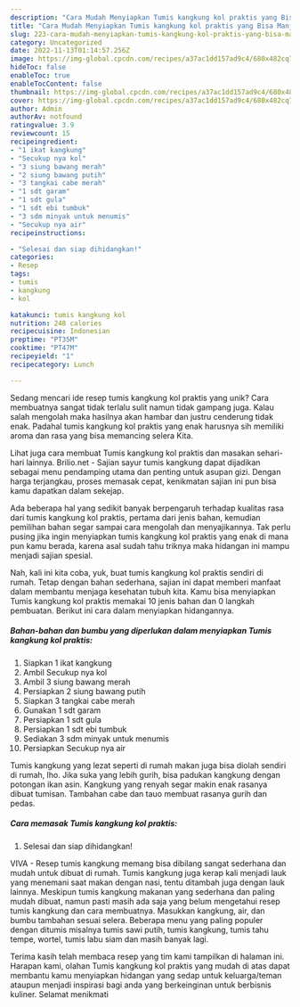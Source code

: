 ```yaml
---
description: "Cara Mudah Menyiapkan Tumis kangkung kol praktis yang Bisa Manjain Lidah"
title: "Cara Mudah Menyiapkan Tumis kangkung kol praktis yang Bisa Manjain Lidah"
slug: 223-cara-mudah-menyiapkan-tumis-kangkung-kol-praktis-yang-bisa-manjain-lidah
category: Uncategorized
date: 2022-11-13T01:14:57.256Z
image: https://img-global.cpcdn.com/recipes/a37ac1dd157ad9c4/680x482cq70/tumis-kangkung-kol-praktis-foto-resep-utama.jpg
hideToc: false
enableToc: true
enableTocContent: false
thumbnail: https://img-global.cpcdn.com/recipes/a37ac1dd157ad9c4/680x482cq70/tumis-kangkung-kol-praktis-foto-resep-utama.jpg
cover: https://img-global.cpcdn.com/recipes/a37ac1dd157ad9c4/680x482cq70/tumis-kangkung-kol-praktis-foto-resep-utama.jpg
author: Admin
authorAv: notfound
ratingvalue: 3.9
reviewcount: 15
recipeingredient:
- "1 ikat kangkung"
- "Secukup nya kol"
- "3 siung bawang merah"
- "2 siung bawang putih"
- "3 tangkai cabe merah"
- "1 sdt garam"
- "1 sdt gula"
- "1 sdt ebi tumbuk"
- "3 sdm minyak untuk menumis"
- "Secukup nya air"
recipeinstructions:

- "Selesai dan siap dihidangkan!"
categories:
- Resep
tags:
- tumis
- kangkung
- kol

katakunci: tumis kangkung kol 
nutrition: 248 calories
recipecuisine: Indonesian
preptime: "PT35M"
cooktime: "PT47M"
recipeyield: "1"
recipecategory: Lunch

---
```





Sedang mencari ide resep tumis kangkung kol praktis yang unik? Cara membuatnya sangat tidak terlalu sulit namun tidak gampang juga. Kalau salah mengolah maka hasilnya akan hambar dan justru cenderung tidak enak. Padahal tumis kangkung kol praktis yang enak harusnya sih memiliki aroma dan rasa yang bisa memancing selera Kita.





Lihat juga cara membuat Tumis kangkung kol praktis dan masakan sehari-hari lainnya. Brilio.net - Sajian sayur tumis kangkung dapat dijadikan sebagai menu pendamping utama dan penting untuk asupan gizi. Dengan harga terjangkau, proses memasak cepat, kenikmatan sajian ini pun bisa kamu dapatkan dalam sekejap.

Ada beberapa hal yang sedikit banyak berpengaruh terhadap kualitas rasa dari tumis kangkung kol praktis, pertama dari jenis bahan, kemudian pemilihan bahan segar sampai cara mengolah dan menyajikannya. Tak perlu pusing jika ingin menyiapkan tumis kangkung kol praktis yang enak di mana pun kamu berada, karena asal sudah tahu triknya maka hidangan ini mampu menjadi sajian spesial.






Nah, kali ini kita coba, yuk, buat tumis kangkung kol praktis sendiri di rumah. Tetap dengan bahan sederhana, sajian ini dapat memberi manfaat dalam membantu menjaga kesehatan tubuh kita. Kamu bisa menyiapkan Tumis kangkung kol praktis memakai 10 jenis bahan dan 0 langkah pembuatan. Berikut ini cara dalam menyiapkan hidangannya.

<!--inarticleads1-->

##### Bahan-bahan dan bumbu yang diperlukan dalam menyiapkan Tumis kangkung kol praktis:

1. Siapkan 1 ikat kangkung
1. Ambil Secukup nya kol
1. Ambil 3 siung bawang merah
1. Persiapkan 2 siung bawang putih
1. Siapkan 3 tangkai cabe merah
1. Gunakan 1 sdt garam
1. Persiapkan 1 sdt gula
1. Persiapkan 1 sdt ebi tumbuk
1. Sediakan 3 sdm minyak untuk menumis
1. Persiapkan Secukup nya air


Tumis kangkung yang lezat seperti di rumah makan juga bisa diolah sendiri di rumah, lho. Jika suka yang lebih gurih, bisa padukan kangkung dengan potongan ikan asin. Kangkung yang renyah segar makin enak rasanya dibuat tumisan. Tambahan cabe dan tauo membuat rasanya gurih dan pedas. 

<!--inarticleads2-->

##### Cara memasak Tumis kangkung kol praktis:


1. Selesai dan siap dihidangkan!

VIVA - Resep tumis kangkung memang bisa dibilang sangat sederhana dan mudah untuk dibuat di rumah. Tumis kangkung juga kerap kali menjadi lauk yang menemani saat makan dengan nasi, tentu ditambah juga dengan lauk lainnya. Meskipun tumis kangkung makanan yang sederhana dan paling mudah dibuat, namun pasti masih ada saja yang belum mengetahui resep tumis kangkung dan cara membuatnya. Masukkan kangkung, air, dan bumbu tambahan sesuai selera. Beberapa menu yang paling populer dengan ditumis misalnya tumis sawi putih, tumis kangkung, tumis tahu tempe, wortel, tumis labu siam dan masih banyak lagi. 

Terima kasih telah membaca resep yang tim kami tampilkan di halaman ini. Harapan kami, olahan Tumis kangkung kol praktis yang mudah di atas dapat membantu kamu menyiapkan hidangan yang sedap untuk keluarga/teman ataupun menjadi inspirasi bagi anda yang berkeinginan untuk berbisnis kuliner. Selamat menikmati

